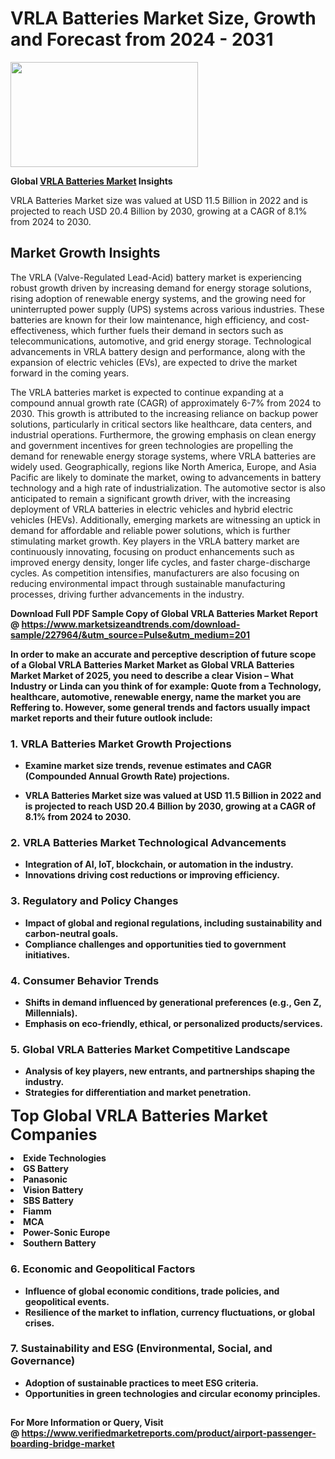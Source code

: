 <H1>VRLA Batteries Market Size, Growth and Forecast from 2024 - 2031</H1><img class="aligncenter size-medium wp-image-584254" src="https://thirdeyenews.in/wp-content/uploads/2024/09/Global-Market-Research-300x168.jpeg" alt="" width="300" height="168" /><p><strong>Global&nbsp;<a href="https://www.marketsizeandtrends.com/download-sample/227964/&amp;utm_source=Pulse&amp;utm_medium=201">VRLA Batteries Market</a> Insights</strong></p><p>VRLA Batteries Market size was valued at USD 11.5 Billion in 2022 and is projected to reach USD 20.4 Billion by 2030, growing at a CAGR of 8.1% from 2024 to 2030.</p><p><h2>Market Growth Insights</h2> <p>The VRLA (Valve-Regulated Lead-Acid) battery market is experiencing robust growth driven by increasing demand for energy storage solutions, rising adoption of renewable energy systems, and the growing need for uninterrupted power supply (UPS) systems across various industries. These batteries are known for their low maintenance, high efficiency, and cost-effectiveness, which further fuels their demand in sectors such as telecommunications, automotive, and grid energy storage. Technological advancements in VRLA battery design and performance, along with the expansion of electric vehicles (EVs), are expected to drive the market forward in the coming years.</p> <p><strong></strong></p> <p>The VRLA batteries market is expected to continue expanding at a compound annual growth rate (CAGR) of approximately 6-7% from 2024 to 2030. This growth is attributed to the increasing reliance on backup power solutions, particularly in critical sectors like healthcare, data centers, and industrial operations. Furthermore, the growing emphasis on clean energy and government incentives for green technologies are propelling the demand for renewable energy storage systems, where VRLA batteries are widely used. Geographically, regions like North America, Europe, and Asia Pacific are likely to dominate the market, owing to advancements in battery technology and a high rate of industrialization. The automotive sector is also anticipated to remain a significant growth driver, with the increasing deployment of VRLA batteries in electric vehicles and hybrid electric vehicles (HEVs). Additionally, emerging markets are witnessing an uptick in demand for affordable and reliable power solutions, which is further stimulating market growth. Key players in the VRLA battery market are continuously innovating, focusing on product enhancements such as improved energy density, longer life cycles, and faster charge-discharge cycles. As competition intensifies, manufacturers are also focusing on reducing environmental impact through sustainable manufacturing processes, driving further advancements in the industry. <p><strong></p><p><span class=""><strong>Download Full PDF Sample Copy of Global VRLA Batteries Market Report</strong> @ <a href="https://www.marketsizeandtrends.com/download-sample/227964/&amp;utm_source=Pulse&amp;utm_medium=201" target="_blank">https://www.marketsizeandtrends.com/download-sample/227964/&amp;utm_source=Pulse&amp;utm_medium=201</a></span></p><p>In order to make an accurate and perceptive description of future scope of a Global&nbsp;VRLA Batteries Market Market as Global&nbsp;VRLA Batteries Market Market of 2025, you need to describe a clear Vision &ndash; What Industry or Linda can you think of for example: Quote from a Technology, healthcare, automotive, renewable energy, name the market you are Reffering to. However, some general trends and factors usually impact market reports and their future outlook include:</p><h3>1.&nbsp;<strong>VRLA Batteries Market Growth Projections</strong></h3><ul><li>Examine market size trends, revenue estimates and CAGR (Compounded Annual Growth Rate) projections.</li><li><p>VRLA Batteries Market size was valued at USD 11.5 Billion in 2022 and is projected to reach USD 20.4 Billion by 2030, growing at a CAGR of 8.1% from 2024 to 2030.</p></li></ul><h3>2.&nbsp;<strong>VRLA Batteries Market Technological Advancements</strong></h3><ul><li>Integration of AI, IoT, blockchain, or automation in the industry.</li><li>Innovations driving cost reductions or improving efficiency.</li></ul><h3>3.&nbsp;<strong>Regulatory and Policy Changes</strong></h3><ul><li>Impact of global and regional regulations, including sustainability and carbon-neutral goals.</li><li>Compliance challenges and opportunities tied to government initiatives.</li></ul><h3>4.&nbsp;<strong>Consumer Behavior Trends</strong></h3><ul><li>Shifts in demand influenced by generational preferences (e.g., Gen Z, Millennials).</li><li>Emphasis on eco-friendly, ethical, or personalized products/services.</li></ul><h3>5.&nbsp;<strong>Global VRLA Batteries Market Competitive Landscape</strong></h3><ul><li>Analysis of key players, new entrants, and partnerships shaping the industry.</li><li>Strategies for differentiation and market penetration.</li></ul><p data-pm-slice="1 1 []"><span style="color: inherit; font-family: inherit; font-size: 25px;">Top Global VRLA Batteries Market Companies</span></p><div class="" data-test-id=""><p><li>Exide Technologies</li><li> GS Battery</li><li> Panasonic</li><li> Vision Battery</li><li> SBS Battery</li><li> Fiamm</li><li> MCA</li><li> Power-Sonic Europe</li><li> Southern Battery</li></p></div><h3>6.&nbsp;<strong>Economic and Geopolitical Factors</strong></h3><ul><li>Influence of global economic conditions, trade policies, and geopolitical events.</li><li>Resilience of the market to inflation, currency fluctuations, or global crises.</li></ul><h3>7.&nbsp;<strong>Sustainability and ESG (Environmental, Social, and Governance)</strong></h3><ul><li>Adoption of sustainable practices to meet ESG criteria.</li><li>Opportunities in green technologies and circular economy principles.</li></ul><h2><strong style="font-size: 14px;">For More Information or Query, Visit @&nbsp;</strong><a style="background-color: #ffffff; font-size: 14px;" href="https://www.marketsizeandtrends.com/report/vrla-batteries-market/" target="_blank">https://www.verifiedmarketreports.com/product/airport-passenger-boarding-bridge-market</a></h2>